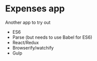 # Expenses app

Another app to try out

- ES6
- Parse (but needs to use Babel for ES6)
- React/Redux
- Browserify/watchify
- Gulp
